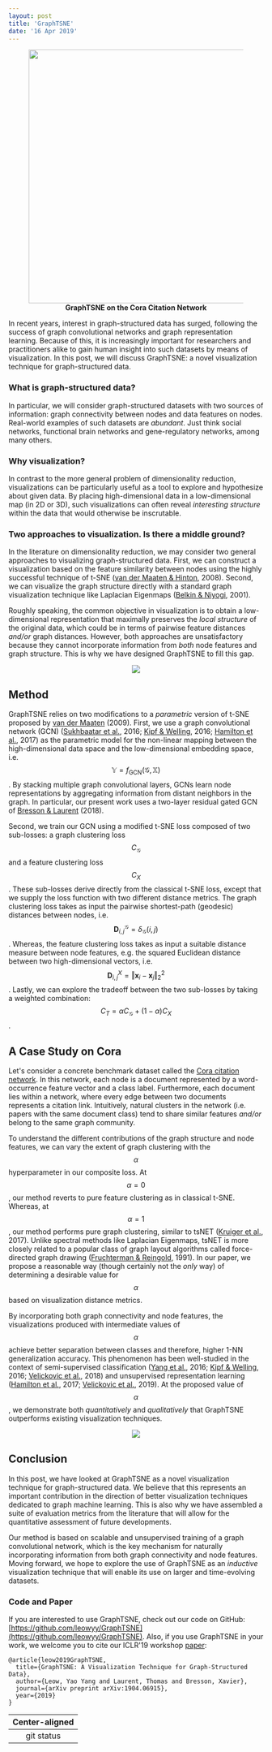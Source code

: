 ```yaml
---
layout: post
title: 'GraphTSNE'
date: '16 Apr 2019'
---
```

<figure>
	<center>
	    <img src="{{ site.baseurl }}/public/graphtsne/graphtsne.gif" width="500">
	    <figcaption><b>GraphTSNE on the Cora Citation Network</b></figcaption>
    </center>
</figure>

In recent years, interest in graph-structured data has surged, following the success of graph convolutional networks and graph representation learning. Because of this, it is increasingly important for researchers and practitioners alike to gain human insight into such datasets by means of visualization. In this post, we will discuss GraphTSNE: a novel visualization technique for graph-structured data. 

### What is graph-structured data?
In particular, we will consider graph-structured datasets with two sources of information: graph connectivity between nodes and data features on nodes. Real-world examples of such datasets are _abundant_. Just think social networks, functional brain networks and gene-regulatory networks, among many others. 

### Why visualization?
In contrast to the more general problem of dimensionality reduction, visualizations can be particularly useful as a tool to explore and hypothesize about given data. By placing high-dimensional data in a low-dimensional map (in 2D or 3D), such visualizations can often reveal _interesting structure_ within the data that would otherwise be inscrutable. 

### Two approaches to visualization. Is there a middle ground?
In the literature on dimensionality reduction, we may consider two general approaches to visualizing graph-structured data. First, we can construct a visualization based on the feature similarity between nodes using the highly successful technique of t-SNE ([van der Maaten & Hinton](http://www.jmlr.org/papers/volume9/vandermaaten08a/vandermaaten08a.pdf), 2008). Second, we can visualize the graph structure directly with a standard graph visualization technique like Laplacian Eigenmaps ([Belkin & Niyogi](https://papers.nips.cc/paper/1961-laplacian-eigenmaps-and-spectral-techniques-for-embedding-and-clustering.pdf), 2001). 

Roughly speaking, the common objective in visualization is to obtain a low-dimensional representation that maximally preserves the _local structure_ of the original data, which could be in terms of pairwise feature distances _and/or_ graph distances. However, both approaches are unsatisfactory because they cannot incorporate information from _both_ node features and graph structure. This is why we have designed GraphTSNE to fill this gap. 
<center>
<img src="{{ site.baseurl }}/public/graphtsne/spectrum.png">
</center>

## Method
GraphTSNE relies on two modifications to a _parametric_ version of t-SNE proposed by [van der Maaten](http://proceedings.mlr.press/v5/maaten09a.html) (2009). First, we use a graph convolutional network (GCN) ([Sukhbaatar et al.](https://arxiv.org/abs/1605.07736), 2016; [Kipf & Welling](https://arxiv.org/abs/1609.02907), 2016; [Hamilton et al.](https://arxiv.org/abs/1706.02216), 2017) as the parametric model for the non-linear mapping between the high-dimensional data space and the low-dimensional embedding space, i.e. $$\mathbb{Y}=f_{\text{GCN}}(\mathcal{G},\mathbb{X})$$. By stacking multiple graph convolutional layers, GCNs learn node representations by aggregating information from distant neighbors in the graph. In particular, our present work uses a two-layer residual gated GCN of [Bresson & Laurent](https://openreview.net/pdf?id=SJexcZc8G) (2018).

Second, we train our GCN using a modified t-SNE loss composed of two sub-losses: a graph clustering loss $$C_{\mathcal{G}}$$ and a feature clustering loss $$C_{X}$$. These sub-losses derive directly from the classical t-SNE loss, except that we supply the loss function with two different distance metrics. The graph clustering loss takes as input the pairwise shortest-path (geodesic) distances between nodes, i.e. $$\mathbf{D}_{i,j}^\mathcal{G}=\delta_\mathcal{G}(i,j)$$. Whereas, the feature clustering loss takes as input a suitable distance measure between node features, e.g. the squared Euclidean distance between two high-dimensional vectors, i.e. $$\mathbf{D}_{i,j}^X=\Vert \mathbf{x}_i - \mathbf{x}_j \Vert^2_2$$. Lastly, we can explore the tradeoff between the two sub-losses by taking a weighted combination: $$C_{T}=\alpha C_{\mathcal{G}} + (1-\alpha)C_{X}$$.

## A Case Study on Cora 
Let's consider a concrete benchmark dataset called the [Cora citation network](https://linqs.soe.ucsc.edu/data). In this network, each node is a document represented by a word-occurrence feature vector and a class label. Furthermore, each document lies within a network, where every edge between two documents represents a citation link. Intuitively, natural clusters in the network (i.e. papers with the same document class) tend to share similar features _and/or_ belong to the same graph community.

To understand the different contributions of the graph structure and node features, we can vary the extent of graph clustering with the $$\alpha$$ hyperparameter in our composite loss. At $$\alpha=0$$, our method reverts to pure feature clustering as in classical t-SNE.  Whereas, at $$\alpha=1$$, our method performs pure graph clustering, similar to tsNET ([Kruiger et al.](http://www.cs.rug.nl/~alext/PAPERS/EuroVis17/paper.pdf), 2017). Unlike spectral methods like Laplacian Eigenmaps, tsNET is more closely related to a popular class of graph layout algorithms called force-directed graph drawing ([Fruchterman & Reingold](http://citeseerx.ist.psu.edu/viewdoc/download?doi=10.1.1.13.8444&rep=rep1&type=pdf), 1991). In our paper, we propose a reasonable way (though certainly not the _only_ way) of determining a desirable value for $$\alpha$$ based on visualization distance metrics. 

By incorporating both graph connectivity and node features, the visualizations produced with intermediate values of $$\alpha$$ achieve better separation between classes and therefore, higher 1-NN generalization accuracy. This phenomenon has been well-studied in the context of semi-supervised classification ([Yang et al.](https://arxiv.org/abs/1603.08861), 2016; [Kipf & Welling](https://arxiv.org/abs/1609.02907), 2016; [Velickovic et al.](https://arxiv.org/abs/1710.10903), 2018) and unsupervised representation learning ([Hamilton et al.](https://arxiv.org/abs/1706.02216), 2017; [Velickovic et al.](https://arxiv.org/abs/1809.10341), 2019). At the proposed value of $$\alpha$$, we demonstrate both _quantitatively_ and _qualitatively_ that GraphTSNE outperforms existing visualization techniques.

<center>
<img src="{{ site.baseurl }}/public/graphtsne/plots.png">
</center>

## Conclusion
In this post, we have looked at GraphTSNE as a novel visualization technique for graph-structured data. We believe that this represents an important contribution in the direction of better visualization techniques dedicated to graph machine learning. This is also why we have assembled a suite of evaluation metrics from the literature that will allow for the quantitative assessment of future developments. 

Our method is based on scalable and unsupervised training of a graph convolutional network, which is the key mechanism for naturally incorporating information from both graph connectivity and node features. Moving forward, we hope to explore the use of GraphTSNE as an _inductive_ visualization technique that will enable its use on larger and time-evolving datasets.

### Code and Paper 
If you are interested to use GraphTSNE, check out our code on GitHub: [https://github.com/leowyy/GraphTSNE](https://github.com/leowyy/GraphTSNE). Also, if you use GraphTSNE in your work, we welcome you to cite our ICLR'19 workshop [paper](https://arxiv.org/abs/1904.06915): <br>
```
@article{leow2019GraphTSNE,
  title={GraphTSNE: A Visualization Technique for Graph-Structured Data},
  author={Leow, Yao Yang and Laurent, Thomas and Bresson, Xavier},
  journal={arXiv preprint arXiv:1904.06915},
  year={2019}
}
``` 
| Center-aligned |
|     :---:      |
| git status     |
